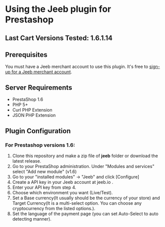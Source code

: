 # Using the Jeeb plugin for Prestashop

## Last Cart Versions Tested: 1.6.1.14

## Prerequisites
You must have a Jeeb merchant account to use this plugin.  It's free to [sign-up for a Jeeb merchant account](https://jeeb.io).


## Server Requirements

+ PrestaShop 1.6
+ PHP 5+
+ Curl PHP Extension
+ JSON PHP Extension

## Plugin Configuration

### For Prestashop versions 1.6:
1. Clone this repository and make a zip file of **jeeb** folder or download the latest release.
2. Go to your PrestaShop administration. Under "Modules and services" select "Add new module" (v1.6)
3. Go to your "installed modules" -> "Jeeb" and click [Configure]<br />
4. Create a API key in your Jeeb account at jeeb.io .<br />
5. Enter your API key from step 4.
6. Choose which environment you want (Live/Test).
7. Set a Base currency(It usually should be the currency of your store) and Target Currency(It is a multi-select option. You can choose any cryptocurrency from the listed options.).
8. Set the language of the payment page (you can set Auto-Select to auto detecting manner).
